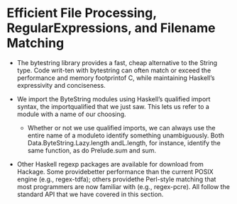 # Efficient File Processing, RegularExpressions, and Filename Matching

- The bytestring library provides a fast, cheap alternative to the String type. Code writ-ten with bytestring can often match or exceed the performance and memory footprintof C, while maintaining Haskell’s expressivity and conciseness.

- We import the ByteString modules using Haskell’s qualified import syntax, the importqualified that we just saw. This lets us refer to a module with a name of our choosing.
    - Whether or not we use qualified imports, we can always use the entire name of a moduleto  identify  something  unambiguously.  Both Data.ByteString.Lazy.length  andL.length, for instance, identify the same function, as do Prelude.sum and sum.

- Other Haskell regexp packages are available for download from Hackage. Some providebetter performance than the current POSIX engine (e.g., regex-tdfa); others providethe Perl-style matching that most programmers are now familiar with (e.g., regex-pcre). All follow the standard API that we have covered in this section.
